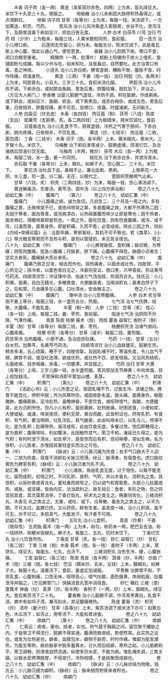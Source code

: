 <!-- { "loadSidebar": true } -->
　　木香 诃子肉（各一两） 黄连（吴茱萸炒赤色，四两）上为末，饭丸绿豆大。米饮下十丸至三十丸，顿服之。
　　地榆散 治小儿赤痢因大肠停积热毒得之，或点滴鲜红。
　　地榆 诃子肉 甘草（各等分）上为末，每服一钱，米汤调下。一方加黄连、枳壳、芍药。
　　胃风汤 治小儿风冷乘虚入客肠胃，水谷不化，泄泻注下，及肠胃湿毒下痢如豆汁，瘀血日夜无度。
　　人参 白术 白茯苓 川芎 当归 芍药 桂（少许）上为粗未，每服三钱，入粟米数粒同煎，食前服。
　　百一选方 治小儿噤口痢。
　　石莲肉去壳留心，研为末。每服五分，陈米饮调下。此是毒瓦斯上冲心腹，借此以通心气，便觉思食。
　　香脯 治小儿刮肠下痢，噤口不食，闭口合眼至重者。
　　精猪肉（一两，批薄片） 腻粉上将猪肉于炭火上慢炙，旋铺腻粉匀成脯。每以少许与吃，如未知吃，且放鼻边，自然要吃。此方治胃口有毒，食之神效。
　　小连丸 治小儿赤白痢，脾胃虚弱，糟粕不聚，腹胀不食，时作阵痛，烦渴身热。
　　黄连（三两） 干姜（炮一钱） 当归 阿胶（炒。各两半）上为末，阿胶膏丸，小豆大。三岁三十丸，食前米汤化服。
　　养脏汤 治小儿冷热不调，下痢赤白，或如脓血鱼脑，里急后重，脐腹绞痛，脱肛坠下，并治之。（方见大人痢门。）参香散 治婴儿脏腑气虚怯，冷热不调，积在脏腑，作成痢疾。或下鲜血，或如豆汁、鱼脑、瘀血，或下紫黑血，或赤白相杂，或成五色，里急后重，日夜频并，脐腹绞痛，甚不可忍，及噤口、疳蛊、时瘟诸痢，无问新久。
　　人参 白扁豆（炒去皮） 木香（各四钱） 肉豆蔻（制） 茯苓（八钱）陈皮（去白） 罂粟壳（去筋蒂，炙。各二两四钱）上为极细末，用米饮调化，食前服。
　　豆蔻香连丸 治小儿乳食不节，肠胃虚弱，冷热之气客于肠间，下赤白痢，肠内疼痛，日夜频并，不饮乳食。
　　黄连（炒，七钱半） 肉豆蔻（二枚，面包煨） 丁香（二钱半） 木香 诃子（炮。各半两）上未，粟米糊丸，黍米大。三岁服十丸，米饮下。
　　乌梅散 治下痢后津液减少，脏腑虚燥，烦渴引饮，及治诸病后烦渴引饮无度。
　　乌梅肉（半两，微炒） 茯苓 木瓜（各一两）上为粗未，每服二钱，水一盏，姜一片同煎。
　　桃花丸 治下痢赤白多，并泄泻青水。
　　赤石脂 干姜（各等分）上未，糊丸，如麻子大。空心服二、三十丸，米饮下。
　　茅花汤 治吐血下血，鼻衄不止，兼治血痢、黑痢。
　　上用茅花一大把，水三盏，煎一盏，分二服。无花，以根代之。
　　宽肠枳壳散顺气止痢。
　　甘草（六钱，炙） 枳壳（二两四钱，炒）为末，每服一钱，空心沸汤调下。
　　黄连解毒汤、生姜汤、黄芩汤、调中汤（以上四方俱治痢）
　　卷之八十九　幼幼汇集（中）
　　腹痛门
　　（第八）
　　卷之八十九　幼幼汇集（中）
　　腹痛门
　　小儿腹痛之病，诚为急切。凡初生二、三个月及一周之内，多有腹痛之患，无故啼哭不已，或夜间啼哭之甚，多是腹痛之故，大都不外寒热二因：夫因于寒者，面白唇青，或泻痢清白，以热绵裹腹而啼少止即是寒也；因于热者，面赤唇红，得暖啼甚即是热也。一周之外，能吃饮食，则有伤食腹痛，或泻、或不泻，口渴而臭，面黄身热，即是积痛。久而不愈，必至成疳。除此三因之外，则如《内经•举痛论篇》云：五脏卒痛，寒邪客经，其机不可不察也。若《类萃》、《小儿》等方概言寒邪而不及热与积，是则以管窥豹，未见其全斑也。
　　
　　卷之八十九　幼幼汇集（中）
　　腹痛门
　　小儿脾胃脉弦，食积痛；脉迟微，为寒痛；阴弦则腹痛，弦急小腹痛；尺脉紧，脐下痛。心腹痛不得息，脉细小迟者生；坚实大者死。腹痛脉大而长者死。
　　
　　卷之八十九　幼幼汇集（中）
　　腹痛门
　　腹痛乃邪正交攻，相击而作也。挟热痛者，以面赤或壮热，四肢烦，手心热见之；挟冷者，以面色青白见之，冷甚则变证，唇口黑，爪甲青矣。热证黄芩芍药汤、四顺清凉饮；冷证理中汤、指迷七气汤加桂，煎调苏合丸。钱氏云：小儿积痛，面黄，目白无精光，多睡畏食，大便酸臭者，当用消积丸；甚者白饼子下之，后和胃。凡虫痛多在心腹，口吐清水，安虫散主之。
　　
　　卷之八十九　幼幼汇集（中）
　　腹痛门
　　理中汤 治小儿受寒腹痛。
　　人参 白术 炙甘草 炮干姜上等分，每服三钱，水一盏煎五分，热服。
　　七气汤 治七气伤脾，结聚，大腹痛，不能乳食。
　　半夏（制一两） 人参（二钱） 甘草（炙） 桂心（各一钱）上咀，每服二钱，姜、枣煎，食前服。
　　指迷七气汤 治阴阳不升降，气滞作痛。
　　青皮 陈皮 桔梗 莪术（炮） 肉桂 藿香 益智仁 香附子（制） 半夏（制）甘草（各等分）每服二钱，姜、枣煎。
　　桔梗枳壳汤 治诸气痞闷，心腹疼痛。
　　桔梗 枳壳（各等分） 甘草（减半）每服二钱，姜煎服。
　　芍药甘草汤 治热腹痛，小便不通，及治痘疹肚痛。
　　芍药（一钱） 甘草（五分）白水煎。加黄芩，名黄芩芍药汤。
　　四顺清凉饮 治小儿血脉壅实，脏腑生热，颊赤多渴，五心烦躁，睡不宁，四肢惊掣，及因乳哺不时，寒温失度，令儿血气不顺，脾胃不调，或湿吐连滞，欲成伏热，或壮热不饮，欲发惊痫。又治风热结核，头面疮疡，目赤咽痛，余毒，一切壅滞，并宜服之。
　　芍药 当归 甘草 大黄（各等分）上咀，三岁儿服一钱，水半盏煎服。胃风邪加去节麻黄；中风体强，目上视加独活。
　　平胃保和汤即平胃加山楂、麦芽。
　　
　　卷之八十九　幼幼汇集（中）
　　积滞门
　　（第九）
　　卷之八十九　幼幼汇集（中）
　　积滞门
　　《活幼心书》云：小儿所患之证，皆因乳哺不节，过食生冷、坚硬之物，脾胃不能克化，停积中脘；外为风寒所伤，或因夜卧失盖，致头痛，面黄身热，眼胞微肿，腹痛膨胀，足冷肚热，喜睡神昏，不思饮食，或呕哕噫气，吞酸，大便腥臭，此为沉积所伤。但凡小儿有积，面目黄肿，肚热胀痛，好困恶食，小便如浆，大便或秘、或溏，啼哭夜烦，便利无禁，粪白而酸，此皆积证也。然有乳积、有食积、有气积，要当明辨。吐乳泻乳，其气酸臭，此由叫啼未已，以乳与儿，停滞不化，是为乳积；肚硬带热，渴泻或呕，此由饮食无度，多餐过饱，饱后即睡得之，是为食积；腹痛啼叫，利如蟹沫，此因触忤其气，荣卫不和，淹延日久得之，是为气积；有时时泄下清水，如生草汁，是受惊而后有积，烦闷啾唧，常似生嗔，名为惊积。小儿医者，亦惟因其重轻虚实而治之可也。
　　
　　卷之八十九　幼幼汇集（中）
　　积滞门
　　《脉诀》云：小儿脉沉缓为伤食；右手气口脉大于人迎一、二倍为伤食。宿食不消即右关脉沉而滑。经云：脉滑者，有宿食也。虎口脉纹黄色为脾家有积。《脉经》云：小儿脉沉者为乳不消。
　　
　　卷之八十九　幼幼汇集（中）
　　积滞门
　　小儿诸疾，皆由乳食无度，过于饱伤，以致不能克化，留而成积。初得之时，不问乳积、食积、气积，并以木香丸、消积丸之类。其惊积，以辰砂膏或青龙丸，量轻重而疏导之，仍以调气和胃取愈。大抵小儿肚腹或热、或胀、或坚硬，皆由内实，法当疏利之。故东垣云：食者，有形之物，伤之则宜损其食，其次莫若消导，丁香烂饭丸、枳术丸之类主之。稍重则攻化，三棱消积丸、木香见 丸之类主之。尤重，或吐、或下，瓜蒂散、备急丸之类主之，以平为期，不可太过。盖脾已伤，又以药伤，鲜有生者。盖青皮一味，治小儿积病，虽不可无，亦不可过，多损真气，大能发汗，有汗者不可用。
　　
　　卷之八十九　幼幼汇集（中）
　　积滞门
　　五珍丸 治小儿食积。
　　青皮（炒黄） 干姜（炮存性） 五灵脂 莪术（各一两）上为末，和匀，称药末一两，肥巴豆去油，称一钱研拌，和粳米饭糊丸，麻子大。每服三、五丸，饥时米饮下。
　　丁香烂饮丸 治小儿饮食所伤。
　　丁香皮 甘草（炙。各一钱） 砂仁 益智仁（炒） 甘松（各二钱） 丁香 三棱（炮）木香 莪术（炮。各一钱） 香附子（半两）上未，蒸饼丸，绿豆大。每服五、七丸，白汤下。
　　三棱消积丸 治伤生冷、硬，心腹胀痛。
　　丁皮 益智仁（各三钱） 陈皮 青皮（各半两） 茴香（炒，半两） 炒曲 广术（炮）三棱（炮。各七钱） 巴豆（糯米炒，去米，五钱）上未，醋糊丸，如麻子大。每服十丸，温姜汤下，食前，量虚实加减服。
　　平胃散 治脾胃不和，不思乳食，心腹刺痛，口苦无味，呕哕恶心，噫气吐酸，面色痿黄，体弱肌瘦，肚腹泄泻并服之。（方见脾胃门。）快膈消食丸宽中消宿食。
　　砂仁 橘红 三棱（煨） 蓬莪术 神曲（炒） 麦芽（炒。各半两） 香附子（一两，炒）上未，面糊丸，绿豆大。食后紫苏汤下二十丸。
　　藿香散 治小儿脏腑不调，作泻青黑黄白，乳食不消，粪中有如鸡子清，兼泻如水，其证腹痛微热。
　　陈皮 藿香（洗） 枳壳（炒） 浓朴（姜汁炒） 甘草（各等分）上未，紫苏汤调下或米汤下亦可；如黄白色，木瓜汤下；如泻止，用枣汤下，大能和胃进食。
　　
　　卷之八十九　幼幼汇集（中）
　　痞癖门
　　（第十）
　　卷之八十九　幼幼汇集（中）
　　痞癖门
　　仁斋云：痞者，塞也。结者，实也。热气蕴于胸膈之间，留饮聚于腰胁之内，于是荣卫不得流行，脏腑不得宣通，腹满而致痞结，势使然耳。此实热之证也，或发为壮热是也。癖者，血膜包水，癖侧于胁旁，时时作痛。惟癖为能发潮热，为能生寒热，故疟脉家中脘多蓄黄水，日久而后结癖，寒热之起。小儿脏腑和平，荣卫调畅，则津液自然流通，纵使多饮水浆，不能为病。惟乳哺失调，三焦关膈，以致水浆停滞肠胃，不得宣行，冷热相搏，于是结聚而成癖也。
　　
　　卷之八十九　幼幼汇集（中）
　　痞癖门
　　《脉诀》云：小儿脉伏结为物聚。钱氏云：小儿脉沉细为癖积。《脉经》云：脉来细而附骨来者积也。
　　
　　卷之八十九　幼幼汇集（中）
　　痞癖门
